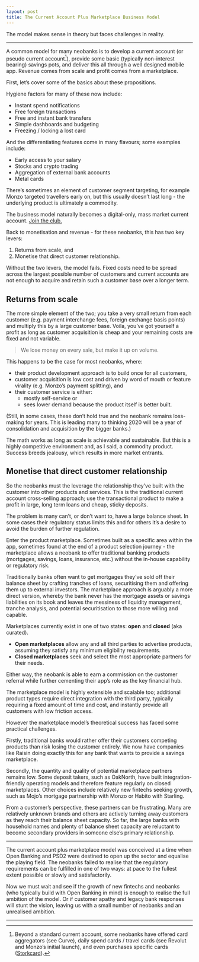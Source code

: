 ```yaml
---
layout: post
title: The Current Account Plus Marketplace Business Model
---
```


The model makes sense in theory but faces challenges in reality.

---

A common model for many neobanks is to develop a current account (or pseudo current account[^1]), provide some basic (typically non-interest bearing) savings pots, and deliver this all through a well designed mobile app. Revenue comes from scale and profit comes from a marketplace.

First, let’s cover some of the basics about these propositions.

Hygiene factors for many of these now include:

- Instant spend notifications 
- Free foreign transactions
- Free and instant bank transfers 
- Simple dashboards and budgeting
- Freezing / locking a lost card

And the differentiating features come in many flavours; some examples include:

- Early access to your salary
- Stocks and crypto trading
- Aggregation of external bank accounts
- Metal cards

There’s sometimes an element of customer segment targeting, for example Monzo targeted travellers early on, but this usually doesn’t last long - the underlying product is ultimately a commodity.

The business model naturally becomes a digital-only, mass market current account. [Join the club.](https://www.murdo.xyz/current-account-thinking/) 

Back to monetisation and revenue - for these neobanks, this has two key levers:

1. Returns from scale, and
2. Monetise that direct customer relationship.

Without the two levers, the model fails. Fixed costs need to be spread across the largest possible number of customers and current accounts are not enough to acquire and retain such a customer base over a longer term.

## Returns from scale

The more simple element of the two; you take a very small return from each customer (e.g. payment interchange fees, foreign exchange basis points) and multiply this by a large customer base. Voila, you’ve got yourself a profit as long as customer acquisition is cheap and your remaining costs are fixed and not variable.

> We lose money on every sale, but make it up on volume.

This happens to be the case for most neobanks, where:

- their product development approach is to build once for all customers,
- customer acquisition is low cost and driven by word of mouth or feature virality (e.g. Monzo’s payment splitting), and
- their customer service is either:
	- mostly self-service or 
	- sees lower demand because the product itself is better built.

(Still, in some cases, these don’t hold true and the neobank remains loss-making for years. This is leading many to thinking 2020 will be a year of consolidation and acquisition by the bigger banks.)

The math works as long as scale is achievable and sustainable. But this is a highly competitive environment and, as I said, a commodity product. Success breeds jealousy, which results in more market entrants.

## Monetise that direct customer relationship

So the neobanks must the  leverage the relationship they’ve built with the customer into other products and services. This is the traditional current account cross-selling approach; use the transactional product to make a profit in large, long term loans and cheap, sticky deposits.

The problem is many can’t, or don’t want to, have
a large balance sheet. In some cases their regulatory status limits this and for others it’s a desire to avoid the burden of further regulation.

Enter the product marketplace. Sometimes built as a specific area within the app, sometimes found at the end of a product selection journey - the marketplace allows a neobank to offer traditional banking products (mortgages, savings, loans, insurance, etc.) without the in-house capability or regulatory risk.

Traditionally banks often want to get mortgages they’ve sold off their balance sheet by crafting tranches of loans, securitising them and offering them up to external investors. The marketplace approach is arguably a more direct version, whereby the bank never has the mortgage assets or savings liabilities on its book and leaves the messiness of liquidity management, tranche analysis, and potential securitisation to those more willing and capable.

Marketplaces currently exist in one of two states: **open** and **closed** (aka curated). 

- **Open marketplaces** allow any and all third parties to advertise products, assuming they satisfy any minimum eligibility requirements. 
- **Closed marketplaces** seek and select the most appropriate partners for their needs.

Either way, the neobank is able to earn a commission on the customer referral while further cementing their app’s role as the key financial hub. 

The marketplace model is highly extensible and scalable too; additional product types require direct integration with the third party, typically requiring a fixed amount of time and cost, and instantly provide all customers with low friction access.

However the marketplace model’s theoretical success has faced some practical challenges.

Firstly, traditional banks would rather offer their customers competing products than risk losing the customer entirely. We now have companies like Raisin doing exactly this for any bank that wants to provide a savings marketplace.

Secondly, the quantity and quality of potential marketplace partners remains low. Some deposit takers, such as OakNorth, have built integration-friendly operating models and therefore feature regularly on closed marketplaces. Other choices include relatively new fintechs seeking growth, such as Mojo’s mortgage partnership with Monzo or Habito with Starling.

From a customer’s perspective, these partners can be frustrating. Many are relatively unknown brands and others are actively turning away customers as they reach their balance sheet capacity. So far, the large banks with household names and plenty of balance sheet capacity are reluctant to become secondary providers in someone else’s primary relationship.

---

The current account plus marketplace model was conceived at a time when Open Banking and PSD2 were destined to open up the sector and equalise the playing field. The neobanks failed to realise that the regulatory requirements can be fulfilled in one of two ways: at pace to the fullest extent possible or slowly and satisfactorily. 

Now we must wait and see if the growth of new fintechs and neobanks (who typically build with Open Banking in mind) is enough to realise the full ambition of the model. Or if customer apathy and legacy bank responses will stunt the vision, leaving us with a small number of neobanks and an unrealised ambition.

---

[^1]: Beyond a standard current account, some neobanks have offered card aggregators (see Curve), daily spend cards / travel cards (see Revolut and Monzo’s initial launch), and even purchases specific cards ([Storkcard](https://www.storkcard.com/)).